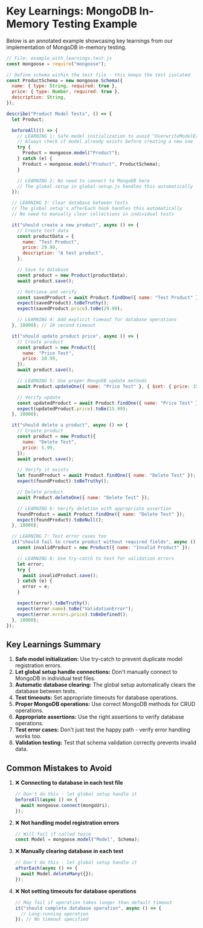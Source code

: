 # Key Learnings: MongoDB In-Memory Testing Example

Below is an annotated example showcasing key learnings from our implementation of MongoDB in-memory testing.

```javascript
// File: example_with_learnings.test.js
const mongoose = require("mongoose");

// Define schema within the test file - this keeps the test isolated
const ProductSchema = new mongoose.Schema({
  name: { type: String, required: true },
  price: { type: Number, required: true },
  description: String,
});

describe("Product Model Tests", () => {
  let Product;

  beforeAll(() => {
    // LEARNING 1: Safe model initialization to avoid "OverwriteModelError"
    // Always check if model already exists before creating a new one
    try {
      Product = mongoose.model("Product");
    } catch (e) {
      Product = mongoose.model("Product", ProductSchema);
    }

    // LEARNING 2: No need to connect to MongoDB here
    // The global setup in global-setup.js handles this automatically
  });

  // LEARNING 3: Clear database between tests
  // The global setup's afterEach hook handles this automatically
  // No need to manually clear collections in individual tests

  it("should create a new product", async () => {
    // Create test data
    const productData = {
      name: "Test Product",
      price: 29.99,
      description: "A test product",
    };

    // Save to database
    const product = new Product(productData);
    await product.save();

    // Retrieve and verify
    const savedProduct = await Product.findOne({ name: "Test Product" });
    expect(savedProduct).toBeTruthy();
    expect(savedProduct.price).toBe(29.99);

    // LEARNING 4: Add explicit timeout for database operations
  }, 10000); // 10 second timeout

  it("should update product price", async () => {
    // Create product
    const product = new Product({
      name: "Price Test",
      price: 10.99,
    });
    await product.save();

    // LEARNING 5: Use proper MongoDB update methods
    await Product.updateOne({ name: "Price Test" }, { $set: { price: 15.99 } });

    // Verify update
    const updatedProduct = await Product.findOne({ name: "Price Test" });
    expect(updatedProduct.price).toBe(15.99);
  }, 10000);

  it("should delete a product", async () => {
    // Create product
    const product = new Product({
      name: "Delete Test",
      price: 5.99,
    });
    await product.save();

    // Verify it exists
    let foundProduct = await Product.findOne({ name: "Delete Test" });
    expect(foundProduct).toBeTruthy();

    // Delete product
    await Product.deleteOne({ name: "Delete Test" });

    // LEARNING 6: Verify deletion with appropriate assertion
    foundProduct = await Product.findOne({ name: "Delete Test" });
    expect(foundProduct).toBeNull();
  }, 10000);

  // LEARNING 7: Test error cases too
  it("should fail to create product without required fields", async () => {
    const invalidProduct = new Product({ name: "Invalid Product" });

    // LEARNING 8: Use try-catch to test for validation errors
    let error;
    try {
      await invalidProduct.save();
    } catch (e) {
      error = e;
    }

    expect(error).toBeTruthy();
    expect(error.name).toBe("ValidationError");
    expect(error.errors.price).toBeDefined();
  }, 10000);
});
```

## Key Learnings Summary

1. **Safe model initialization:** Use try-catch to prevent duplicate model registration errors.
2. **Let global setup handle connections:** Don't manually connect to MongoDB in individual test files.
3. **Automatic database clearing:** The global setup automatically clears the database between tests.
4. **Test timeouts:** Set appropriate timeouts for database operations.
5. **Proper MongoDB operations:** Use correct MongoDB methods for CRUD operations.
6. **Appropriate assertions:** Use the right assertions to verify database operations.
7. **Test error cases:** Don't just test the happy path - verify error handling works too.
8. **Validation testing:** Test that schema validation correctly prevents invalid data.

## Common Mistakes to Avoid

1. ❌ **Connecting to database in each test file**

   ```javascript
   // Don't do this - let global setup handle it
   beforeAll(async () => {
     await mongoose.connect(mongoUri);
   });
   ```

2. ❌ **Not handling model registration errors**

   ```javascript
   // Will fail if called twice
   const Model = mongoose.model("Model", Schema);
   ```

3. ❌ **Manually clearing database in each test**

   ```javascript
   // Don't do this - let global setup handle it
   afterEach(async () => {
     await Model.deleteMany({});
   });
   ```

4. ❌ **Not setting timeouts for database operations**
   ```javascript
   // May fail if operation takes longer than default timeout
   it("should complete database operation", async () => {
     // Long-running operation
   }); // No timeout specified
   ```
